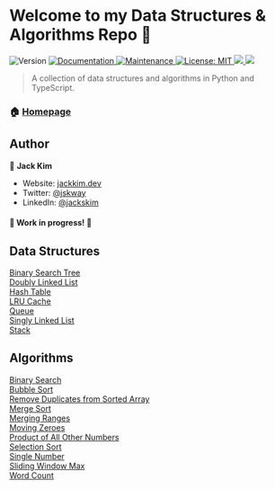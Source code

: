 # Welcome to my Data Structures & Algorithms Repo 👋

<p>
  <img alt="Version" src="https://img.shields.io/badge/version-1.0.0-blue.svg?cacheSeconds=2592000" />
  <a href="https://github.com/jskway/data-structures-algorithms#readme" target="_blank">
    <img alt="Documentation" src="https://img.shields.io/badge/documentation-yes-brightgreen.svg" />
  </a>
  <a href="https://github.com/jskway/data-structures-algorithms/graphs/commit-activity" target="_blank">
    <img alt="Maintenance" src="https://img.shields.io/badge/Maintained%3F-yes-green.svg" />
  </a>
  <a href="https://github.com/jskway/data-structures-algorithms/blob/master/LICENSE" target="_blank">
    <img alt="License: MIT" src="https://img.shields.io/github/license/jskway/data-structures-algorithms" />
  </a>
  <a href="https://codeclimate.com/github/jskway/data-structures-algorithms/maintainability">
    <img src="https://api.codeclimate.com/v1/badges/c84997005750da1009ea/maintainability" />
  </a>
  <a href="https://codeclimate.com/github/jskway/data-structures-algorithms/test_coverage">
    <img src="https://api.codeclimate.com/v1/badges/c84997005750da1009ea/test_coverage" />
  </a>
</p>

> A collection of data structures and algorithms in Python and TypeScript.

### 🏠 [Homepage](https://github.com/jskway/data-structures-algorithms#readme)

## Author

👤 **Jack Kim**

- Website: [jackkim.dev](https://www.jackkim.dev)
- Twitter: [@jskway](https://twitter.com/jskway)
- LinkedIn: [@jackskim](https://linkedin.com/in/jackskim)

#### 🚧 Work in progress! 🚧

## Data Structures

[Binary Search Tree](./data_structures/binary_search_tree)  
[Doubly Linked List](./data_structures/doubly_linked_list)  
[Hash Table](./data_structures/hash_table)  
[LRU Cache](./data_structures/lru_cache)  
[Queue](./data_structures/queue)  
[Singly Linked List](./data_structures/singly_linked_list)  
[Stack](./data_structures/stack)

## Algorithms

[Binary Search](./algorithms/binary_search)  
[Bubble Sort](./algorithms/bubble_sort)  
[Remove Duplicates from Sorted Array](./algorithms/remove_duplicates_sorted_array)  
[Merge Sort](./algorithms/merge_sort)  
[Merging Ranges](./algorithms/merging_ranges)  
[Moving Zeroes](./algorithms/moving_zeroes)  
[Product of All Other Numbers](./algorithms/product_of_all_other_numbers)  
[Selection Sort](./algorithms/selection_sort)  
[Single Number](./algorithms/single_number)  
[Sliding Window Max](./algorithms/sliding_window_max)  
[Word Count](./algorithms/word_count)  
